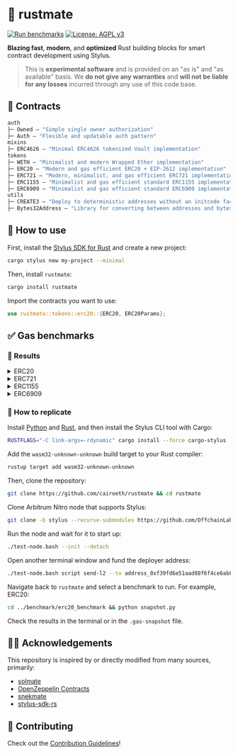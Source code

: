 # 🦀 rustmate

[![Run benchmarks](https://github.com/cairoeth/rustmate/actions/workflows/benchmark.yml/badge.svg)](https://github.com/cairoeth/rustmate/actions/workflows/benchmark.yml)
[![License: AGPL v3](https://img.shields.io/badge/License-AGPL_v3-blue.svg)](https://www.gnu.org/licenses/agpl-3.0)

**Blazing fast**, **modern**, and **optimized** Rust building blocks for smart contract development using Stylus. 

> This is **experimental software** and is provided on an "as is" and "as available" basis. We **do not give any warranties** and **will not be liable for any losses** incurred through any use of this code base.

## 📜 Contracts

```ml
auth
├─ Owned — "Simple single owner authorization"
├─ Auth — "Flexible and updatable auth pattern"
mixins
├─ ERC4626 — "Minimal ERC4626 tokenized Vault implementation"
tokens
├─ WETH — "Minimalist and modern Wrapped Ether implementation"
├─ ERC20 — "Modern and gas efficient ERC20 + EIP-2612 implementation"
├─ ERC721 — "Modern, minimalist, and gas efficient ERC721 implementation"
├─ ERC1155 — "Minimalist and gas efficient standard ERC1155 implementation"
├─ ERC6909 — "Minimalist and gas efficient standard ERC6909 implementation"
utils
├─ CREATE3 — "Deploy to deterministic addresses without an initcode factor"
├─ Bytes32Address — "Library for converting between addresses and bytes32 values"
```

## 🔧 How to use

First, install the [Stylus SDK for Rust](https://docs.arbitrum.io/stylus/stylus-quickstart) and create a new project:
    
```bash
cargo stylus new my-project --minimal
```

Then, install `rustmate`:

```bash
cargo install rustmate
```

Import the contracts you want to use:

```rust
use rustmate::tokens::erc20::{ERC20, ERC20Params};
```

## ✅ Gas benchmarks

### 🧪 Results

<details><summary>ERC20</summary>

|    Function    | Rustmate | Solmate | OpenZeppelin Contracts 5.0 |
|:--------------:|:--------:|:-------:|:--------------------------:|
|     name()     |   23043  |  24504  |            24514           |
|    symbol()    |   22974  |  24571  |            24535           |
|   decimals()   |   22726  |  21512  |            21520           |
|  totalSupply() |   25617  |  23562  |            23570           |
|   balanceOf()  |   26851  |  24292  |            24296           |
|   allowance()  |   28263  |  25011  |            25066           |
|    nonces()    |   26835  |  24302  |             N/A            |
|    approve()   |   50557  |  46683  |            46902           |
|   transfer()   |   74234  |  47133  |            27454           |
| transferFrom() |   60116  |  28993  |            29202           |

</details>

<details><summary>ERC721</summary>

|       Function      | Rustmate | Solmate | OpenZeppelin Contracts 5.0 |
|:-------------------:|:--------:|:-------:|:--------------------------:|
|        name()       |   23286  |  24548  |            24556           |
|       symbol()      |   23225  |  24548  |            24556           |
|      ownerOf()      |   24212  |  24212  |            24308           |
|     balanceOf()     |   27094  |  24352  |            24352           |
|    getApproved()    |   26749  |  24132  |            26545           |
|  isApprovedForAll() |   28447  |  25046  |            25104           |
|      tokenURI()     |   24293  |  23420  |            23420           |
|      approve()      |   48639  |  48693  |            49043           |
| setApprovalForAll() |   51279  |  46561  |            46669           |
|    transferFrom()   |   32777  |  32437  |            32947           |
|  safeTransferFrom() |   32781  |  32643  |            31264           |
|  safeTransferFrom() |   33146  |  33140  |            34139           |
| supportsInterface() |   21983  |  21983  |            21960           |

</details>

<details><summary>ERC1155</summary>

|         Function        | Rustmate | Solmate | OpenZeppelin Contracts 5.0 |
|:-----------------------:|:--------:|:-------:|:--------------------------:|
|       balanceOf()       |   28390  |  24631  |            24675           |
|    isApprovedForAll()   |   28474  |  25022  |            25081           |
|          uri()          |   24346  |  22291  |            24984           |
|   setApprovalForAll()   |   51321  |  46581  |            46690           |
|    safeTransferFrom()   |   30167  |  29793  |            31672           |
| safeBatchTransferFrom() |   33192  |  32054  |            33363           |
|     balanceOfBatch()    |   25094  |  22961  |            23735           |
|   supportsInterface()   |   22006  |  22006  |            22058           |

</details>

<details><summary>ERC6909</summary>

|       Function      | Rustmate | Solmate | OpenZeppelin Contracts 5.0 |
|:-------------------:|:--------:|:-------:|:--------------------------:|
|      transfer()     |   77615  |  28656  |             N/A            |
|    transferFrom()   |   68799  |  29356  |             N/A            |
|      approve()      |   52110  |  47430  |             N/A            |
|    setOperator()    |   51152  |  46750  |             N/A            |
| supportsInterface() |   22376  |  21962  |             N/A            |

</details>

### 👷 How to replicate

Install [Python](https://www.python.org/downloads/) and [Rust](https://www.rust-lang.org/tools/install), and then install the Stylus CLI tool with Cargo:

```bash
RUSTFLAGS="-C link-args=-rdynamic" cargo install --force cargo-stylus
```

Add the `wasm32-unknown-unknown` build target to your Rust compiler:

```bash
rustup target add wasm32-unknown-unknown
```

Then, clone the repository:

```bash
git clone https://github.com/cairoeth/rustmate && cd rustmate
```

Clone Arbitrum Nitro node that supports Stylus:

```bash
git clone -b stylus --recurse-submodules https://github.com/OffchainLabs/nitro-testnode.git && cd nitro-testnode
```

Run the node and wait for it to start up:

```bash
./test-node.bash --init --detach
```

Open another terminal window and fund the deployer address:

```bash
./test-node.bash script send-l2 --to address_0xf39fd6e51aad88f6f4ce6ab8827279cfffb92266 --ethamount 100
```

Navigate back to `rustmate` and select a benchmark to run. For example, ERC20:

```bash
cd ../benchmark/erc20_benchmark && python snapshot.py
```

Check the results in the terminal or in the `.gas-snapshot` file.

## 🙏🏼 Acknowledgements

This repository is inspired by or directly modified from many sources, primarily:

- [solmate](https://github.com/transmissions11/solmate)
- [OpenZeppelin Contracts](https://github.com/OpenZeppelin/openzeppelin-contracts)
- [snekmate](https://github.com/pcaversaccio/snekmate)
- [stylus-sdk-rs](https://github.com/OffchainLabs/stylus-sdk-rs)

## 🫡 Contributing

Check out the [Contribution Guidelines](./CONTRIBUTING.md)!
